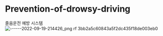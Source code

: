# Prevention-of-drowsy-driving
졸음운전 예방 시스템
![------2022-09-19-214426_png rf 3bb2a5c60843a5f2dc435f18de003eb0](https://user-images.githubusercontent.com/104876810/197325600-96499aa3-82fd-448a-9034-04e602ebefe7.jpg)
